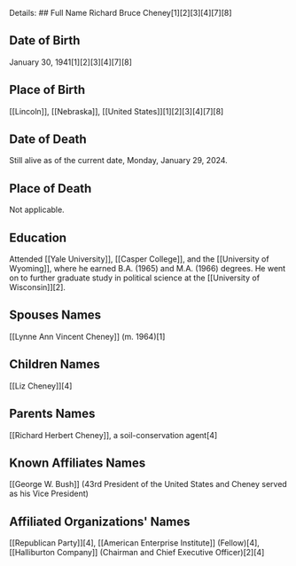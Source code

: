 Details: ## Full Name
Richard Bruce Cheney[1][2][3][4][7][8]

## Date of Birth
January 30, 1941[1][2][3][4][7][8]

## Place of Birth
[[Lincoln]], [[Nebraska]], [[United States]][1][2][3][4][7][8]

## Date of Death
Still alive as of the current date, Monday, January 29, 2024.

## Place of Death
Not applicable.

## Education
Attended [[Yale University]], [[Casper College]], and the [[University of Wyoming]], where he earned B.A. (1965) and M.A. (1966) degrees. He went on to further graduate study in political science at the [[University of Wisconsin]][2].

## Spouses Names
[[Lynne Ann Vincent Cheney]] (m. 1964)[1]

## Children Names
[[Liz Cheney]][4]

## Parents Names
[[Richard Herbert Cheney]], a soil-conservation agent[4]

## Known Affiliates Names
[[George W. Bush]] (43rd President of the United States and Cheney served as his Vice President)

## Affiliated Organizations' Names
[[Republican Party]][4],
[[American Enterprise Institute]] (Fellow)[4],
[[Halliburton Company]] (Chairman and Chief Executive Officer)[2][4]

